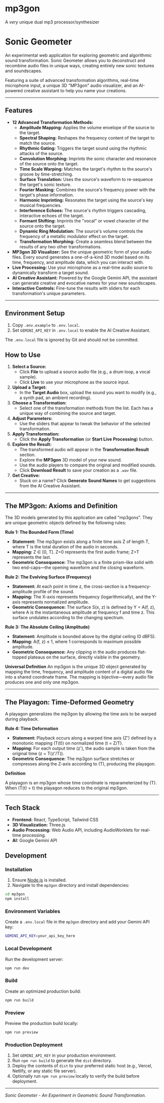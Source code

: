 # mp3gon
A *very* unique dual mp3 processor/synthesizer

# Sonic Geometer

An experimental web application for exploring geometric and algorithmic sound transformation. Sonic Geometer allows you to deconstruct and recombine audio files in unique ways, creating entirely new sonic textures and soundscapes.

Featuring a suite of advanced transformation algorithms, real-time microphone input, a unique 3D "MP3gon" audio visualizer, and an AI-powered creative assistant to help you name your creations.

---

## Features

-   **12 Advanced Transformation Methods:**
    -   **Amplitude Mapping:** Applies the volume envelope of the source to the target.
    -   **Spectral Shaping:** Reshapes the frequency content of the target to match the source.
    -   **Rhythmic Gating:** Triggers the target sound using the rhythmic attacks of the source.
    -   **Convolution Morphing:** Imprints the sonic character and resonance of the source onto the target.
    -   **Time Scale Warping:** Matches the target's rhythm to the source's groove by time-stretching.
    -   **Surface Translation:** Uses the source's waveform to re-sequence the target's sonic texture.
    -   **Fourier Masking:** Combines the source's frequency power with the target's phase information.
    -   **Harmonic Imprinting:** Resonates the target using the source's key musical frequencies.
    -   **Interference Echoes:** The source's rhythm triggers cascading, interactive echoes of the target.
    -   **Formant Shifting:** Imprints the "vocal" or vowel character of the source onto the target.
    -   **Dynamic Ring Modulation:** The source's volume controls the frequency of a metallic modulator effect on the target.
    -   **Transformation Morphing:** Create a seamless blend between the results of any two other transformations.
-   **MP3gon 3D Visualizer:** See the unique geometric form of your audio files. Every sound generates a one-of-a-kind 3D model based on its time, frequency, and amplitude data, which you can interact with.
-   **Live Processing:** Use your microphone as a real-time audio source to dynamically transform a target sound.
-   **AI Creative Assistant:** Powered by the Google Gemini API, the assistant can generate creative and evocative names for your new soundscapes.
-   **Interactive Controls:** Fine-tune the results with sliders for each transformation's unique parameters.

---

## Environment Setup

1. Copy `.env.example` to `.env.local`.
2. Set `GEMINI_API_KEY` in `.env.local` to enable the AI Creative Assistant.

The `.env.local` file is ignored by Git and should not be committed.

## How to Use

1.  **Select a Source:**
    -   Click **File** to upload a source audio file (e.g., a drum loop, a vocal sample).
    -   Click **Live** to use your microphone as the source input.
2.  **Upload a Target:**
    -   In the **Target Audio** box, upload the sound you want to modify (e.g., a synth pad, an ambient recording).
3.  **Choose a Transformation:**
    -   Select one of the transformation methods from the list. Each has a unique way of combining the source and target.
4.  **Adjust Parameters:**
    -   Use the sliders that appear to tweak the behavior of the selected transformation.
5.  **Apply Transformation:**
    -   Click the **Apply Transformation** (or **Start Live Processing**) button.
6.  **Explore the Result:**
    -   The transformed audio will appear in the **Transformation Result** section.
    -   Explore the **MP3gon** 3D model of your new sound.
    -   Use the audio players to compare the original and modified sounds.
    -   Click **Download Result** to save your creation as a `.wav` file.
7.  **Get Creative:**
    -   Stuck on a name? Click **Generate Sound Names** to get suggestions from the AI Creative Assistant.

---

## The MP3gon: Axioms and Definition

The 3D models generated by this application are called "mp3gons". They are unique geometric objects defined by the following rules:

**Rule 1: The Bounded Form (Time)**
-   **Statement:** The mp3gon exists along a finite time axis Z of length T, where T is the total duration of the audio in seconds.
-   **Mapping:** Z ∈ [0, T]. Z=0 represents the first audio frame; Z=T represents the last.
-   **Geometric Consequence:** The mp3gon is a finite prism-like solid with two end-caps—the opening waveform and the closing waveform.

**Rule 2: The Evolving Surface (Frequency)**
-   **Statement:** At each point in time z, the cross-section is a frequency-amplitude profile of the sound.
-   **Mapping:** The X-axis represents frequency (logarithmically), and the Y-axis represents normalized amplitude.
-   **Geometric Consequence:** The surface S(x, z) is defined by Y = A(f, z), where A is the instantaneous amplitude at frequency f and time z. This surface undulates according to the changing spectrum.

**Rule 3: The Absolute Ceiling (Amplitude)**
-   **Statement:** Amplitude is bounded above by the digital ceiling (0 dBFS).
-   **Mapping:** A(f, z) ≤ 1, where 1 corresponds to maximum possible amplitude.
-   **Geometric Consequence:** Any clipping in the audio produces flat-topped plateaus on the surface, directly visible in the geometry.

**Universal Definition**
An mp3gon is the unique 3D object generated by mapping the time, frequency, and amplitude content of a digital audio file into a shared coordinate frame. The mapping is bijective—every audio file produces one and only one mp3gon.

---

## The Playagon: Time-Deformed Geometry

A playagon generalizes the mp3gon by allowing the time axis to be warped during playback.

**Rule 4: Time Deformation**

- **Statement:** Playback occurs along a warped time axis \(Z'\) defined by a monotonic mapping \(T(t)\) on normalized time \(t = Z/T\).
- **Mapping:** For each output time \(z'\), the audio sample is taken from the original time \(z = T(z'/T)\).
- **Geometric Consequence:** The mp3gon surface stretches or compresses along the Z-axis according to \(T\), producing the playagon.

**Definition**

A playagon is an mp3gon whose time coordinate is reparameterized by \(T\). When \(T(t) = t\) the playagon reduces to the original mp3gon.

---

## Tech Stack

-   **Frontend:** React, TypeScript, Tailwind CSS
-   **3D Visualization:** Three.js
-   **Audio Processing:** Web Audio API, including AudioWorklets for real-time processing.
-   **AI:** Google Gemini API

## Development

### Installation

1. Ensure [Node.js](https://nodejs.org/) is installed.
2. Navigate to the `mp3gon` directory and install dependencies:

```bash
cd mp3gon
npm install
```

### Environment Variables

Create a `.env.local` file in the `mp3gon` directory and add your Gemini API key:

```bash
GEMINI_API_KEY=your_api_key_here
```

### Local Development

Run the development server:

```bash
npm run dev
```

### Build

Create an optimized production build:

```bash
npm run build
```

### Preview

Preview the production build locally:

```bash
npm run preview
```

### Production Deployment

1. Set `GEMINI_API_KEY` in your production environment.
2. Run `npm run build` to generate the `dist` directory.
3. Deploy the contents of `dist` to your preferred static host (e.g., Vercel, Netlify, or any static file server).
4. Optionally run `npm run preview` locally to verify the build before deployment.

---
*Sonic Geometer - An Experiment in Geometric Sound Transformation.*
